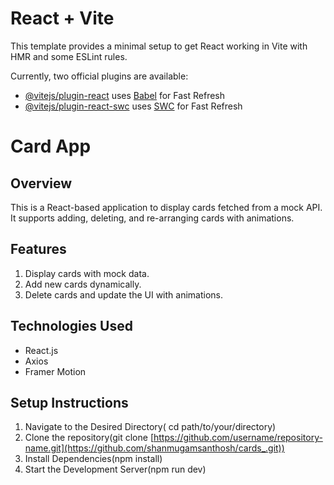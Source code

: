 # React + Vite

This template provides a minimal setup to get React working in Vite with HMR and some ESLint rules.

Currently, two official plugins are available:

- [@vitejs/plugin-react](https://github.com/vitejs/vite-plugin-react/blob/main/packages/plugin-react/README.md) uses [Babel](https://babeljs.io/) for Fast Refresh
- [@vitejs/plugin-react-swc](https://github.com/vitejs/vite-plugin-react-swc) uses [SWC](https://swc.rs/) for Fast Refresh



# Card App

## Overview
This is a React-based application to display cards fetched from a mock API. It supports adding, deleting, and re-arranging cards with animations.

## Features
1. Display cards with mock data.
2. Add new cards dynamically.
3. Delete cards and update the UI with animations.

## Technologies Used
- React.js
- Axios
- Framer Motion

## Setup Instructions
1. Navigate to the Desired Directory( cd path/to/your/directory)
2. Clone the repository(git clone [https://github.com/username/repository-name.git](https://github.com/shanmugamsanthosh/cards_.git))
3. Install Dependencies(npm install)
4. Start the Development Server(npm run dev)
